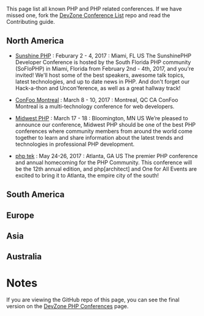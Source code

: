 This page list all known PHP and PHP related conferences. If we have missed one, fork the [DevZone Conference List](https://github.com/zendtech/devzone_conference_list) repo and read the Contributing guide.

## North America
* [Sunshine PHP](https://sunshinephp.com) : Feburary 2 - 4, 2017 : Miami, FL US
The SunshinePHP Developer Conference is hosted by the South Florida PHP community (SoFloPHP) in Miami, Florida from February 2nd - 4th, 2017, and you're invited! We'll host some of the best speakers, awesome talk topics, latest technologies, and up to date news in PHP. And don't forget our Hack-a-thon and Uncon'ference, as well as a great hallway track!

* [ConFoo Montreal](https://confoo.ca/en/yul2017) : March 8 - 10, 2017 : Montreal, QC CA
ConFoo Montreal is a multi-technology conference for web developers.

* [Midwest PHP](https://2017.midwestphp.org/) : March 17 - 18 : Bloomington, MN US
We’re pleased to announce our conference, Midwest PHP should be one of the best PHP conferences where community members from around the world come together to learn and share information about the latest trends and technologies in professional PHP development.

* [php tek](https://tek.phparch.com/) : May 24-26, 2017 : Atlanta, GA US
The premier PHP conference and annual homecoming for the PHP Community. This conference will be the 12th annual edition, and php[architect] and One for All Events are excited to bring it to Atlanta, the empire city of the south!

## South America

## Europe

## Asia

## Australia

# Notes
If you are viewing the GitHub repo of this page, you can see the final version on the [DevZone PHP Conferences](https://devzone.zend.com/php-conferences/) page.
